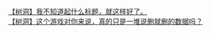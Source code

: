 [【树洞】我不知道起什么标题，就这样好了。](http://tieba.baidu.com/p/4242131788?see_lz=1&pn=)   
[【树洞】这个游戏对你来说，真的只是一堆说删就删的数据吗？](http://tieba.baidu.com/p/4243377866?see_lz=1&pn=)   
